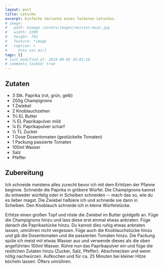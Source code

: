 ```yaml
---
layout: post
title: Letscho
excerpt: Einfache Variante eines leckeren Letschos.
# image: 
#   path: &image /assets/images/weisses-muas.jpg
#   width: 2200
#   height: 793
#   feature: *image
#   caption: >
#     Foto von mir]
tags: []
# last_modified_at: 2019-08-03 16:03:16
# comments_locked: true
---
```


## Zutaten

- 3 Stk. Paprika (rot, grün, gelb)
- 200g Champignons
- 1 Zwiebel
- 2 Knoblauchzehen
- 1&frac12; EL Butter
- &frac12; EL Paprikapulver mild
- &frac14; EL Paprikapulver scharf
- &frac12; TL Zucker
- 1 Dose Dosentomaten (gestückelte Tomaten)
- 1 Packung passierte Tomaten
- 100ml Wasser
- Salz
- Pfeffer

## Zubereitung

Ich schneide meistens alles zurecht bevor ich mit dem Erhitzen der Pfanne beginne.
Schneide die Paprika in gröbere Würfel. Die Champignons kannst du entweder
würfelig oder in Scheiben schneiden -- mach das so, wie du es lieber magst. Die
Zwiebel halbiere ich und schneide sie dann in Scheiben. Den Knoblauch schneide ich
in kleine Würfelstücke.

Erhitze einen großen Topf und röste die Zwiebel im Butter goldgelb an. Füge die
Champignons hinzu und lass diese erst einmal etwas anbraten. Füge danach die
Paprikastücke hinzu. Du kannst dies ruhig etwas anbraten lassen, umrühren nicht
vergessen. Füge auch die Knoblauchstücke hinzu und gib die Dosentomaten und die
passierten Tomaten hinzu. Die Packung spüle ich meist mit etwas Wasser aus und
verwende dieses als die oben angeführten 100ml Wasser. Rühre nun das Paprikapulver
ein und füge die restlichen Zutaten hinzu (Zucker, Salz, Pfeffer). Abschmecken
und wenn nötig nachwürzen. Aufkochen und für ca. 25 Minuten bei kleiner Hitze
köcheln lassen. Öfters umrühren.

